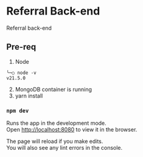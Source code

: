 # Referral Back-end

Referral back-end

## Pre-req

1. Node
```
╰─○ node -v
v21.5.0
```
2. MongoDB container is running
3. yarn install


### `npm dev`

Runs the app in the development mode.\
Open [http://localhost:8080](http://localhost:8080) to view it in the browser.

The page will reload if you make edits.\
You will also see any lint errors in the console.
